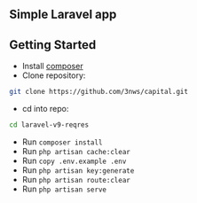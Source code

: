 ## Simple Laravel app

## Getting Started

- Install [composer](https://getcomposer.org/)
- Clone repository:

```bash
git clone https://github.com/3nws/capital.git
```

- cd into repo:

```bash
cd laravel-v9-reqres
```

- Run `composer install`
- Run `php artisan cache:clear`
- Run `copy .env.example .env`
- Run `php artisan key:generate`
- Run `php artisan route:clear`
- Run `php artisan serve`

